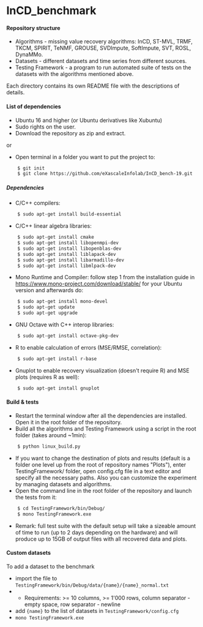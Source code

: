 # InCD_benchmark

#### Repository structure
- Algorithms - missing value recovery algorithms: InCD, ST-MVL, TRMF, TKCM, SPIRIT, TeNMF, GROUSE, SVDImpute, SoftImpute, SVT, ROSL, DynaMMo.
- Datasets - different datasets and time series from different sources.
- Testing Framework - a program to run automated suite of tests on the datasets with the algorithms mentioned above.

Each directory contains its own README file with the descriptions of details.

#### List of dependencies

- Ubuntu 16 and higher (or Ubuntu derivatives like Xubuntu)
- Sudo rights on the user.
- Download the repository as zip and extract.

or
- Open terminal in a folder you want to put the project to:
```bash
    $ git init
    $ git clone https://github.com/eXascaleInfolab/InCD_bench-19.git
```

##### Dependencies

- C/C++ compilers:
```bash
    $ sudo apt-get install build-essential
```
- C/C++ linear algebra libraries:
```bash
    $ sudo apt-get install cmake
    $ sudo apt-get install libopenmpi-dev
    $ sudo apt-get install libopenblas-dev
    $ sudo apt-get install liblapack-dev
    $ sudo apt-get install libarmadillo-dev
    $ sudo apt-get install libmlpack-dev
```
- Mono Runtime and Compiler: follow step 1 from the installation guide in https://www.mono-project.com/download/stable/ for your Ubuntu version and afterwards do:

```bash
    $ sudo apt-get install mono-devel
    $ sudo apt-get update
    $ sudo apt-get upgrade
```
- GNU Octave with C++ interop libraries:
```bash
    $ sudo apt-get install octave-pkg-dev
```
- R to enable calculation of errors (MSE/RMSE, correlation):
```bash
    $ sudo apt-get install r-base
```
- Gnuplot to enable recovery visualization (doesn't require R) and MSE plots (requires R as well):
```bash
    $ sudo apt-get install gnuplot
```

#### Build & tests

- Restart the terminal window after all the dependencies are installed. Open it in the root folder of the repository.
- Build all the algorithms and Testing Framework using a script in the root folder (takes around ~1min):
```bash
    $ python linux_build.py
```
- If you want to change the destination of plots and results (default is a folder one level up from the root of repository names "Plots"), enter TestingFramework/ folder, open config.cfg file in a text editor and specify all the necessary paths. Also you can customize the experiment by managing datasets and algorithms.
- Open the command line in the root folder of the repository and launch the tests from it:
```bash
    $ cd TestingFramework/bin/Debug/
    $ mono TestingFramework.exe
```
- Remark: full test suite with the default setup will take a sizeable amount of time to run (up to 2 days depending on the hardware) and will produce up to 15GB of output files with all recovered data and plots.

#### Custom datasets

To add a dataset to the benchmark
- import the file to `TestingFramework/bin/Debug/data/{name}/{name}_normal.txt`
- - Requirements: >= 10 columns, >= 1'000 rows, column separator - empty space, row separator - newline
- add `{name}` to the list of datasets in `TestingFramework/config.cfg`
- `mono TestingFramework.exe`
